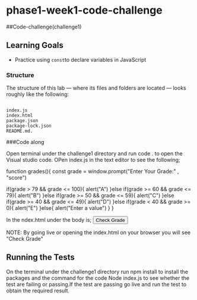 # phase1-week1-code-challenge
##Code-challenge(challenge1)

## Learning Goals

- Practice using `const`to declare variables in JavaScript

### Structure

The structure of this lab — where its files and folders are located
— looks roughly like the following:

```challenge1

index.js
index.html
package.json
package-lock.json
README.md.
```

###Code along

Open terminal under the challenge1 directory and run code . to open the Visual studio code.
OPen index.js in the text editor to see the following;

function grades(){
const grade = window.prompt("Enter Your Grade:" , "score")

if(grade > 79 && grade <= 100){
    alert("A")
}else if(grade >= 60 && grade <= 79){
    alert("B")
}else if(grade >= 50 && grade <= 59){
    alert("C")
}else if(grade >= 40 && grade <= 49){
    alert("D")
}else if(grade < 40 && grade >= 0){
    alert("E")
}else{
    alert("Enter a value")
}
}

In the ndex.html under the body is;
 <button onclick="grades()">Check Grade</button>
 
 NOTE: By going live or opening the index.html on your browser you will see "Check Grade"
 
 
## Running the Tests 
On the terminal under the challenge1 directory run npm install to install the packages and the command for the code Node index.js to see whether the test are failing or passing.If the test are passing go live and run the test to obtain the required result. 

